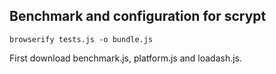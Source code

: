 Benchmark and configuration for scrypt
-------------------------------------
```
browserify tests.js -o bundle.js
```
First download benchmark.js, platform.js and loadash.js.
